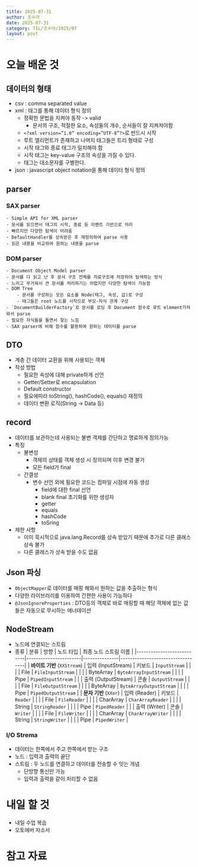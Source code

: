 ```yaml
---
title: 2025-07-31
author: 조수아
date: 2025-07-31
category: TIL/조수아/2025/07
layout: post
---
```


# 오늘 배운 것

## 데이터의 형태
- csv : comma separated value
- xml : 태그를 통해 데이터 형식 정의
    - 정확한 문법을 지켜야 동작 -> valid
        - 문서의 구조, 적절한 요소, 속성들의 개수, 순서들이 잘 지켜져야함
    - `<?xml version=”1.0” encoding=”UTF-8”?>`로 반드시 시작
    - 루트 엘리먼트가 존재하고 나머지 태그들은 트리 형태로 구성
    - 시작 태그와 종료 태그가 일치해야 함
    - 시작 태그는 key-value 구조의 속성을 가질 수 있다.
    - 태그는 대소문자를 구별한다.
- json : javascript object notation을 통해 데이터 형식 정의

## parser

### SAX parser
    - Simple API for XML parser
    - 문서를 읽으면서 태그의 시작, 종료 등 이벤트 기반으로 처리
    - 빠르지만 다양한 탐색이 어려움
    - DefaultHandler를 상속받은 후 재정의하여 parse 사용
    - 읽은 내용을 비교하여 원하는 내용을 parse

### DOM parser
    - Document Object Model parser
    - 문서를 다 읽고 난 후 문서 구조 전체를 자료구조에 저장하여 탐색하는 방식
    - 느리고 무거워서 큰 문서를 처리하기는 어렵지만 다양한 탐색이 가능함
    - DOM Tree
        - 문서를 구성하는 모든 요소를 Node(태그, 속성, 값)로 구성
        - 태그들은 root 노드를 시작으로 부모-자식 관계 구성
    - `DocumentBuilderFactory`로 문서를 로딩 후 Document 함수로 루트 element가져와서 parse
    - 필요한 자식들을 돌면서 찾는 느낌
    - SAX parser에 비해 함수를 활용하여 원하는 데이터를 parse

## DTO
- 계층 간 데이터 교환을 위해 사용되는 객체
- 작성 방법
    - 필요한 속성에 대해 private하게 선언
    - Getter/Setter로 encapsulation
    - Default constructor
    - 필요에따라 toString(), hashCode(), equals() 재정의
    - 데이터 변환 로직(String -> Data 등)

## record
- 데이터를 보관하는데 사용되는 불변 객체를 간단하고 명료하게 정의가능
- 특징
    - 불변성
        - 객체의 상태를 객체 생성 시 정의되며 이후 변경 불가
        - 모든 field가 final
    - 간결성
        - 변수 선언 외에 필요한 코드는 컴파일 시점에 자동 생성
            - field에 대한 final 선언
            - blank final 초기화를 위한 생성자
            - getter
            - equals
            - hashCode
            - toSring
- 제한 사항
    - 이미 묵시적으로 java.lang.Record를 상속 받았기 때문에 추가로 다른 클래스 상속 불가
    - 다른 클래스가 상속 받을 수도 없음

## Json 파싱
- `ObjectMapper`로 데이터를 매핑 해와서 원하는 값을 추출하는 형식
- 다양한 라이브러리를 이용하여 간편한 사용이 가능하다
- `@JsonIgnoreProperties` : DTO등의 객체로 바로 매핑할 때 해당 객체에 없는 값들은 자동으로 무시하는 애너테이션

## NodeStream
- 노드에 연결되는 스트림
- 종류
| 분류                      | 방향                  | 노드 타입     | 최종 노드 스트림 이름            |
|---------------------------|-----------------------|---------------|----------------------------------|
| **바이트 기반** (`XXStream`) | 입력 (InputStream)     | 키보드        | `InputStream`                   |
|                           |                       | File          | `FileInputStream`               |
|                           |                       | ByteArray     | `ByteArrayInputStream`          |
|                           |                       | Pipe          | `PipedInputStream`              |
|                           | 출력 (OutputStream)    | 콘솔          | `OutputStream`                  |
|                           |                       | File          | `FileOutputStream`              |
|                           |                       | ByteArray     | `ByteArrayOutputStream`         |
|                           |                       | Pipe          | `PipedOutputStream`             |
| **문자 기반** (`XXer`)       | 입력 (Reader)          | 키보드        | `Reader`                        |
|                           |                       | File          | `FileReader`                    |
|                           |                       | CharArray     | `CharArrayReader`               |
|                           |                       | String        | `StringReader`                  |
|                           |                       | Pipe          | `PipedReader`                   |
|                           | 출력 (Writer)          | 콘솔          | `Writer`                        |
|                           |                       | File          | `FileWriter`                    |
|                           |                       | CharArray     | `CharArrayWriter`               |
|                           |                       | String        | `StringWriter`                  |
|                           |                       | Pipe          | `PipedWriter`                   |

### I/O Strema
- 데이터는 한쪽에서 주고 한쪽에서 받는 구조
- 노드 : 입력과 출력의 끝단
- 스트림 : 두 노드를 연결하고 데이터를 전송할 수 잇는 개념
    - 단방향 통신만 가능
    - 입력과 출력을 같이 처리할 수 없음
# 내일 할 것
- 내일 수업 복습
- 오토에버 자소서
# 참고 자료